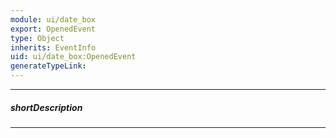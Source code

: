 ```yaml
---
module: ui/date_box
export: OpenedEvent
type: Object
inherits: EventInfo
uid: ui/date_box:OpenedEvent
generateTypeLink: 
---
```

---
##### shortDescription
<!-- Description goes here -->

---
<!-- Description goes here -->